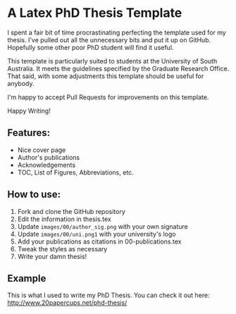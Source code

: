 # A Latex PhD Thesis Template

I spent a fair bit of time procrastinating perfecting the template used for my
thesis. I've pulled out all the unnecessary bits and put it up on GitHub.
Hopefully some other poor PhD student will find it useful.

This template is particularly suited to students at the University of South
Australia. It meets the guidelines specified by the Graduate Research Office.
That said, with some adjustments this template should be useful for anybody.

I'm happy to accept Pull Requests for improvements on this template.

Happy Writing!

## Features:

 * Nice cover page
 * Author's publications
 * Acknowledgements
 * TOC, List of Figures, Abbreviations, etc.

## How to use:

1. Fork and clone the GitHub repository
1. Edit the information in thesis.tex
1. Update `images/00/author_sig.png` with your own signature
1. Update `images/00/uni.png1` with your university's logo
1. Add your publications as citations in 00-publications.tex
1. Tweak the styles as necessary
1. Write your damn thesis!

## Example

This is what I used to write my PhD Thesis. You can check it out here:
http://www.20papercups.net/phd-thesis/


